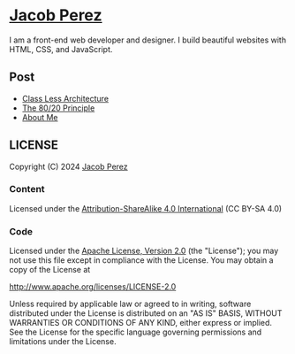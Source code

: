 # [Jacob Perez](https://jacobxperez.github.io/blog/)

I am a front-end web developer and designer. I build beautiful websites with HTML, CSS, and JavaScript.

## Post

- [Class Less Architecture](https://jacobxperez.github.io/blog/post/css/class-less-architecture/)
- [The 80/20 Principle](https://jacobxperez.github.io/blog/post/heuristic/the-80-20-principle/)
- [About Me](https://jacobxperez.github.io/blog/about/)

## LICENSE

Copyright (C) 2024 [Jacob Perez](https://github.com/jacobxperez)

### Content

Licensed under the [Attribution-ShareAlike 4.0 International](https://creativecommons.org/licenses/by-sa/4.0/)
(CC BY-SA 4.0)

### Code

Licensed under the [Apache License, Version 2.0](http://www.apache.org/licenses/LICENSE-2.0)
(the "License"); you may not use this file except in compliance with the License.
You may obtain a copy of the License at

<http://www.apache.org/licenses/LICENSE-2.0>

Unless required by applicable law or agreed to in writing, software
distributed under the License is distributed on an "AS IS" BASIS,
WITHOUT WARRANTIES OR CONDITIONS OF ANY KIND, either express or implied.
See the License for the specific language governing permissions and
limitations under the License.
